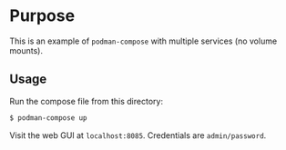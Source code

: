 # Purpose

This is an example of `podman-compose` with multiple services
(no volume mounts).

## Usage

Run the compose file from this directory:

```bash
$ podman-compose up
```

Visit the web GUI at `localhost:8085`. Credentials are `admin/password`.
